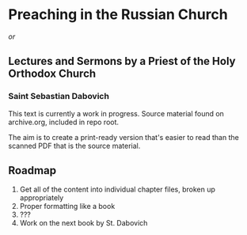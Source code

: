 # Preaching in the Russian Church

*or*

## Lectures and Sermons by a Priest of the Holy Orthodox Church

### Saint Sebastian Dabovich


This text is currently a work in progress. Source material found on archive.org, included in repo root.

The aim is to create a print-ready version that's easier to read than the scanned PDF that is the source material.


## Roadmap

1. Get all of the content into individual chapter files, broken up appropriately
1. Proper formatting like a book
1. ???
1. Work on the next book by St. Dabovich
